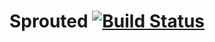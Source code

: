 # Sprouted [![Build Status](https://travis-ci.org/hannahcancode/CFA-major-project-2.svg?branch=master)](https://travis-ci.org/hannahcancode/CFA-major-project-2)
